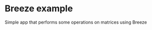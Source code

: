 Breeze example
======================

Simple app that performs some operations on matrices using Breeze